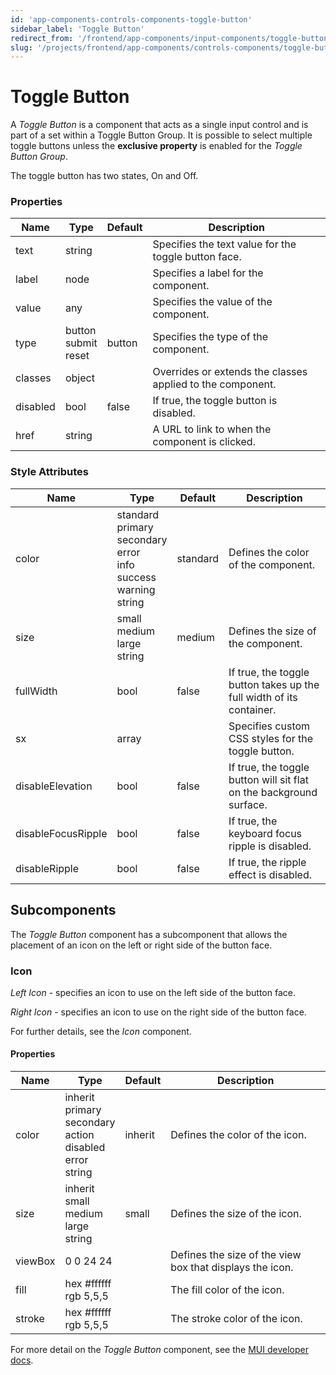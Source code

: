 ```yaml
---
id: 'app-components-controls-components-toggle-button'
sidebar_label: 'Toggle Button'
redirect_from: '/frontend/app-components/input-components/toggle-button'
slug: '/projects/frontend/app-components/controls-components/toggle-button'
---
```


# Toggle Button

A _Toggle Button_ is a component that acts as a single input control and is part of a set within a Toggle Button Group. It is possible to select multiple toggle buttons unless the **exclusive property** is enabled for the _Toggle Button Group_.

The toggle button has two states, On and Off.

### Properties

<table>
<thead>
<tr><th>Name</th><th>Type</th><th>Default</th><th>Description</th></tr>
</thead>
<tbody>
<tr><td>text</td><td>string</td><td></td><td>Specifies the text value for the toggle button face.</td></tr>
<tr><td>label</td><td>node</td><td></td><td>Specifies a label for the component.</td></tr>
<tr><td>value</td><td>any</td><td></td><td>Specifies the value of the component.</td></tr>
<tr><td>type</td><td>button<br/>submit<br/>reset</td><td>button</td><td>Specifies the type of the component.</td></tr>
<tr><td>classes</td><td>object</td><td></td><td>Overrides or extends the classes applied to the component.</td></tr>
<tr><td>disabled</td><td>bool</td><td>false</td><td>If true, the toggle button is disabled.</td></tr>
<tr><td>href</td><td>string</td><td></td><td>A URL to link to when the component is clicked.</td></tr>
</tbody>
</table>

### Style Attributes

<table>
<thead>
<tr><th>Name</th><th>Type</th><th>Default</th><th>Description</th></tr>
</thead>
<tbody>
<tr><td>color</td><td>standard<br/>primary<br/>secondary<br/>error<br/>info<br/>success<br/>warning<br/>string</td><td>standard</td><td>Defines the color of the component.</td></tr>
<tr><td>size</td><td>small<br/>medium<br/>large<br/>string</td><td>medium</td><td>Defines the size of the component.</td></tr>
<tr><td>fullWidth</td><td>bool</td><td>false</td><td>If true, the toggle button takes up the full width of its container.</td></tr>
<tr><td>sx</td><td>array<br/></td><td></td><td>Specifies custom CSS styles for the toggle button.</td></tr>
<tr><td>disableElevation</td><td>bool</td><td>false</td><td>If true, the toggle button will sit flat on the background surface.</td></tr>
<tr><td>disableFocusRipple</td><td>bool</td><td>false</td><td>If true, the keyboard focus ripple is disabled.</td></tr>
<tr><td>disableRipple</td><td>bool</td><td>false</td><td>If true, the ripple effect is disabled.</td></tr>
</tbody>
</table>

## Subcomponents

The _Toggle Button_ component has a subcomponent that allows the placement of an icon on the left or right side of the button face.

### Icon

_Left Icon_ - specifies an icon to use on the left side of the button face.

_Right Icon_ - specifies an icon to use on the right side of the button face.

For further details, see the *Icon* component.

#### Properties

<table>
<thead>
<tr><th>Name</th><th>Type</th><th>Default</th><th>Description</th></tr>
</thead>
<tbody>
<tr><td>color</td><td>inherit<br/>primary<br/>secondary<br/>action<br/>disabled<br/>error<br/>string</td><td>inherit</td><td>Defines the color of the icon.</td></tr>
<tr><td>size</td><td>inherit<br/>small<br/>medium<br/>large<br/>string</td><td>small</td><td>Defines the size of the icon.</td></tr>
<tr><td>viewBox</td><td>0 0 24 24</td><td></td><td>Defines the size of the view box that displays the icon.</td></tr>
<tr><td>fill</td><td>hex #ffffff<br/>rgb 5,5,5</td><td></td><td>The fill color of the icon.</td></tr>
<tr><td>stroke</td><td>hex #ffffff<br/>rgb 5,5,5</td><td></td><td>The stroke color of the icon.</td></tr>
</tbody>
</table>

For more detail on the _Toggle Button_ component, see the [MUI developer docs](https://mui.com/material-ui/api/toggle-button).

